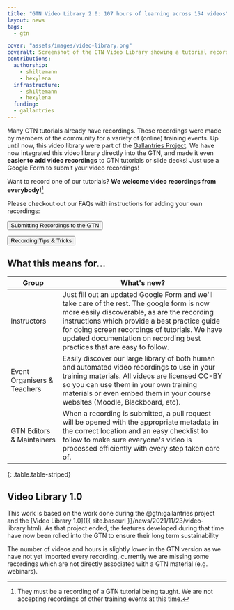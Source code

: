 ```yaml
---
title: "GTN Video Library 2.0: 107 hours of learning across 154 videos"
layout: news
tags:
  - gtn

cover: "assets/images/video-library.png"
coveralt: Screenshot of the GTN Video Library showing a tutorial recording with a large youtube player and extensive metadata about who created the video (Natalie Kucher) and when, how long, etc.
contributions:
  authorship:
    - shiltemann
    - hexylena
  infrastructure:
    - shiltemann
    - hexylena
  funding:
  - gallantries
---
```


Many GTN tutorials already have recordings. These recordings were made by members of the community for a variety of (online) training events.
Up until now, this video library were part of the [Gallantries Project](https://gallantries.github.io/).
We have now integrated this video library directly into the GTN, and made it even **easier to add video recordings** to GTN tutorials or slide decks! Just use a Google Form to submit your video recordings!

Want to record one of our tutorials? **We welcome video recordings from everybody!**[^1]

Please checkout out our FAQs with instructions for adding your own recordings:

<a href="{% link faqs/gtn/recordings_add.md %}"><button type="button" class="btn btn-info">Submitting Recordings to the GTN</button></a>

<a href="{% link faqs/gtn/recordings_create.md %}"><button type="button" class="btn btn-info">Recording Tips & Tricks</button></a>

## What this means for...

Group                        | What's new?
---                          | ---
Instructors                  | Just fill out an updated Google Form and we'll take care of the rest. The google form is now more easily discoverable, as are the recording instructions which provide a best practice guide for doing screen recordings of tutorials. We have updated documentation on recording best practices that are easy to follow.
Event Organisers & Teachers  | Easily discover our large library of both human and automated video recordings to use in your training materials. All videos are licensed CC-BY so you can use them in your own training materials or even embed them in your course websites (Moodle, Blackboard, etc).
GTN Editors & Maintainers    | When a recording is submitted, a pull request will be opened with the appropriate metadata in the correct location and an easy checklist to follow to make sure everyone's video is processed efficiently with every step taken care of.
{: .table.table-striped}

## Video Library 1.0

This work is based on the work done during the @gtn:gallantries project and the [Video Library 1.0]({{ site.baseurl }}/news/2021/11/23/video-library.html). As that project ended, the features developed during that time have now been rolled into the GTN to ensure their long term sustainability

The number of videos and hours is slightly lower in the GTN version as we have not yet imported every recording, currently we are missing some recordings which are not directly associated with a GTN material (e.g. webinars). 


[^1]: They must be a recording of a GTN tutorial being taught. We are not accepting recordings of other training events at this time.
